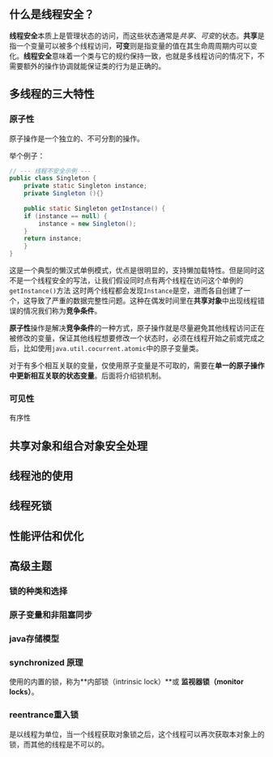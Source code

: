 ## 什么是线程安全？



**线程安全**本质上是管理状态的访问，而这些状态通常是*共享*、*可变*的状态。**共享**是指一个变量可以被多个线程访问，**可变**则是指变量的值在其生命周周期内可以变化。**线程安全**意味着一个类与它的规约保持一致，也就是多线程访问的情况下，不需要额外的操作协调就能保证类的行为是正确的。



## 多线程的三大特性

### **原子性**

原子操作是一个独立的、不可分割的操作。

举个例子：

```java
// --- 线程不安全示例 ---
public class Singleton {  
    private static Singleton instance;  
    private Singleton (){}  
  
    public static Singleton getInstance() {  
    if (instance == null) {  
        instance = new Singleton();  
    }  
    return instance;  
    }  
}
```

这是一个典型的懒汉式单例模式，优点是很明显的，支持懒加载特性。但是同时这不是一个线程安全的写法，让我们假设同时点有两个线程在访问这个单例的`getInstance()`方法 这时两个线程都会发现`Instance`是空，进而各自创建了一个，这导致了严重的数据完整性问题。这种在偶发时间里在**共享对象**中出现线程错误的情况我们称为**竞争条件**。

**原子性**操作是解决**竞争条件**的一种方式，原子操作就是尽量避免其他线程访问正在被修改的变量，保证其他线程想要修改一个状态时，必须在线程开始之前或完成之后，比如使用`java.util.cocurrent.atomic`中的原子变量类。 

对于有多个相互关联的变量，仅使用原子变量是不可取的，需要在**单一的原子操作中更新相互关联的状态变量**。后面将介绍锁机制。



### 可见性





有序性

















## 共享对象和组合对象安全处理





## 线程池的使用





## 线程死锁



## 性能评估和优化



## 高级主题

### 锁的种类和选择

### 原子变量和非阻塞同步

### java存储模型

### synchronized 原理

使用的内置的锁，称为**内部锁（intrinsic lock）**或 **监视器锁（monitor locks）**。



### reentrance重入锁

是以线程为单位，当一个线程获取对象锁之后，这个线程可以再次获取本对象上的锁，而其他的线程是不可以的。































